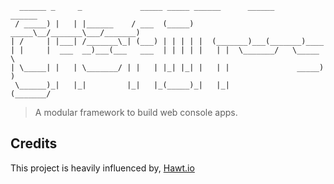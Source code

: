 ```
  ______ _     _             _____ _____ ______      ______      ______ 
 / _____) |   | |______    / ___  (_____)  _____\__/_______\___/_______)
| /     | |___| /_______\_| (___) | | | | |  (_______)___(_______)____
| |     |  ___  __)___(___   ___  | | | | |   | |  \_______/   \_____  \
| \_____| |   | \_______/ | |   | |_| |_| |   | |               _____)  )
 \______)_|   |_|         |_|   |_(_____)_|   |_|              (_______/

```

> A modular framework to build web console apps.

## Credits

This project is heavily influenced by, [Hawt.io](http://hawt.io/)

